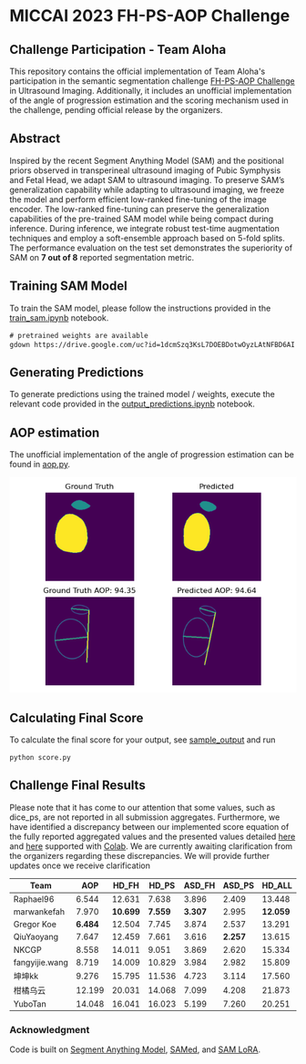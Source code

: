 # MICCAI 2023 FH-PS-AOP Challenge

## Challenge Participation - Team Aloha
This repository contains the official
implementation of Team Aloha's participation in the 
semantic segmentation challenge [FH-PS-AOP Challenge](https://ps-fh-aop-2023.grand-challenge.org/) in Ultrasound Imaging. Additionally, it includes an unofficial implementation of the angle of progression estimation and the scoring mechanism used in the challenge, pending official release by the organizers.


## Abstract
Inspired by the recent Segment Anything Model (SAM) and the positional priors observed in transperineal ultrasound imaging of Pubic Symphysis and Fetal
Head, we adapt SAM to ultrasound imaging. To preserve SAM’s generalization capability while adapting to ultrasound imaging, we freeze the
model and perform efficient low-ranked fine-tuning of the image encoder.
The low-ranked fine-tuning can preserve the generalization capabilities
of the pre-trained SAM model while being compact during inference.
During inference, we integrate robust test-time augmentation techniques
and employ a soft-ensemble approach based on 5-fold splits. The performance evaluation on the test set demonstrates the superiority of SAM on **7 out of 8** reported segmentation metric.

## Training SAM Model

To train the SAM model, please follow the instructions provided in the [train_sam.ipynb](train/train_sam.ipynb) notebook. 

```
# pretrained weights are available 
gdown https://drive.google.com/uc?id=1dcmSzq3KsL7DOEBDotwOyzLAtNFBD6AI
```
## Generating Predictions

To generate predictions using the trained model / weights, execute the relevant code provided in the [output_predictions.ipynb](train/output_predictions.ipynb) notebook.

## AOP estimation
The unofficial implementation of the angle of progression estimation can be found in [aop.py](aop.py).

![writeup/aop_sample.png](writeup/aop_sample.png)

## Calculating Final Score

To calculate the final score for your output, see [sample_output](train/sample_output) and run
```
python score.py
```

## Challenge Final Results
Please note that it has come to our attention that some values, such as dice_ps, are not reported in all submission aggregates. 
Furthermore, we have identified a discrepancy between our implemented score equation of the fully reported aggregated values and the presented values detailed [here](https://grand-challenge.org/forums/forum/pubic-symphysis-fetal-head-segmentation-and-angle-of-progression-668/topic/possible-score-calculation-error-1874/) and [here](https://grand-challenge.org/forums/forum/pubic-symphysis-fetal-head-segmentation-and-angle-of-progression-668/topic/re-evaluation-past-submission-request-and-score-calculation-1899/) supported with [Colab](https://colab.research.google.com/drive/1uxSogwBL7G1woSFdpN02VYG4_4kFYVME?usp=sharing#scrollTo=3k3jdvctOmb4).
We are currently awaiting clarification from the organizers regarding these discrepancies. We will provide further updates once we receive clarification


| Team           | AOP       | HD_FH      | HD_PS     | ASD_FH    | ASD_PS    | HD_ALL     | ASD_ALL   | DICE_FH   | DICE_PS | DICE_ALL  | Score  |
|----------------|-----------|------------|-----------|-----------|-----------|------------|-----------|-----------|---------|-----------|--------|
| Raphael96      | 6.544     | 12.631     | 7.638     | 3.896     | 2.409     | 13.448     | 3.486     | 0.930     | ??      | 0.924     | 0.9418 |
| marwankefah    | 7.970     | **10.699** | **7.559** | **3.307** | 2.995     | **12.059** | **2.981** | **0.940** | ??      | **0.935** | 0.9416 |
| Gregor Koe     | **6.484** | 12.504     | 7.745     | 3.874     | 2.537     | 13.291     | 3.499     | 0.931     | 0.858   | 0.924     | 0.939  |
| QiuYaoyang     | 7.647     | 12.459     | 7.661     | 3.616     | **2.257** | 13.615     | 3.238     | 0.936     | ??      | 0.930     | 0.939  |
| NKCGP          | 8.558     | 14.011     | 9.051     | 3.869     | 2.620     | 15.334     | 3.517     | 0.931     | 0.860   | 0.924     | 0.931  |
| fangyijie.wang | 8.719     | 14.009     | 10.829    | 3.984     | 2.982     | 15.809     | 3.579     | 0.931     | 0.858   | 0.925     | 0.928  |
| 坤坤kk           | 9.276     | 15.795     | 11.536    | 4.723     | 3.114     | 17.560     | 4.265     | 0.918     | 0.831   | 0.910     | 0.923  |
| 柑橘乌云           | 12.199    | 20.031     | 14.068    | 7.099     | 4.208     | 21.873     | 6.058     | 0.879     | 0.804   | 0.872     | 0.897  |
| YuboTan        | 14.048    | 16.041     | 16.023    | 5.199     | 7.260     | 20.251     | 5.106     | 0.910     | ??      | 0.894     | 0.892  |

### Acknowledgment
Code is built on [Segment Anything Model](https://github.com/facebookresearch/segment-anything), [SAMed](https://github.com/hitachinsk/SAMed/tree/main), and [SAM LoRA](https://github.com/JamesQFreeman/Sam_LoRA). 

